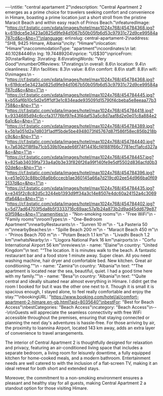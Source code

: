 ---\ntitle: "central apartament 2"\ndescription: "Central Apartment 2 emerges as a prime choice for travelers seeking comfort and convenience in Himare, boasting a prime location just a short stroll from the pristine Maracit Beach and within easy reach of Prinos Beach."\nfeaturedImage: "https://cf.bstatic.com/xdata/images/hotel/max1024x768/454784368.jpg?k=619dce5e3423a0825d9fe94d1067b50b05fb6d53c97931c72d9ce99584a787cd&o=&hp=1"\nlanguage: en\nslug: central-apartament-2\naddress: "SH8, 9425 Himare, Albania"\ncity: "Himare"\nlocation: "Himare"\naccommodationType: "apartment"\ncoordinates:\n  lat: 40.10284446\n  lng: 19.74489204\nprice: "US$30"\npriceFrom: 30\nstarRating: 3\nrating: 8.6\nratingWords: "Very Good"\nnumberOfReviews: 17\nratings:\n  overall: 8.6\n  location: 9.4\n  cleanliness: 7.8\n  facilities: 8.3\n  value: 8.6\n  comfort: 8.6\n  staff: 8.8\n  wifi: 0\nimages:\n  - "https://cf.bstatic.com/xdata/images/hotel/max1024x768/454784368.jpg?k=619dce5e3423a0825d9fe94d1067b50b05fb6d53c97931c72d9ce99584a787cd&o=&hp=1"\n  - "https://cf.bstatic.com/xdata/images/hotel/max1024x768/454784445.jpg?k=b55af6b10c5d2e5ff1df3e1c834eade935091d15790f4cbeba5e8eeaa77b3758&o=&hp=1"\n  - "https://cf.bstatic.com/xdata/images/hotel/max1024x768/454784418.jpg?k=9334685d94c6ccfa31776bf97e43f4daf53a5c8d7aaf8d2e0e01c8a884e26a1c&o=&hp=1"\n  - "https://cf.bstatic.com/xdata/images/hotel/max1024x768/454784389.jpg?k=5b1a051d2a7d803f1adff5bde5be4948073f45767d87f586f58ec856b218bc9c&o=&hp=1"\n  - "https://cf.bstatic.com/xdata/images/hotel/max1024x768/454784440.jpg?k=7a6362f18f9a71cb539b10eade66f74f14416cf4f881f66c7781ecf1afcd327a&o=&hp=1"\n  - "https://cf.bstatic.com/xdata/images/hotel/max1024x768/454784457.jpg?k=825ab34039fa733a4a0b3e33f826f26a99f140fe9e5df5502d836acfd0b302de&o=&hp=1"\n  - "https://cf.bstatic.com/xdata/images/hotel/max1024x768/454784396.jpg?k=e51e003c88bc08a6b6ccecb1ae360145a66a7d219cd02ee54d966ba0f692137d&o=&hp=1"\n  - "https://cf.bstatic.com/xdata/images/hotel/max1024x768/454784435.jpg?k=e345f2c8c82d5c3244eb1393d9ff34a3c14e8507e4dc60a24152a4c3069dfa64&o=&hp=1"\n  - "https://cf.bstatic.com/xdata/images/hotel/max1024x768/454784402.jpg?k=5d77ad64703f5da8b5f3333716c69aac57a1b24a873b2d9ad45dd679e87d3f59&o=&hp=1"\namenities:\n  - "Non-smoking rooms"\n  - "Free WiFi"\n  - "Family rooms"\nroomTypes:\n  - "One-Bedroom Apartment"\nnearbyRestaurants:\n  - "Sunren 10 m"\n  - "La Pasteria 50 m"\nnearbyBeaches:\n  - "Spille Beach 200 m"\n  - "Maracit Beach 450 m"\n  - "Prinos Beach 700 m"\n  - "Potam Beach 1.1 km"\n  - "Livadhi Beach 1.2 km"\nwhatsNearby:\n  - "Llogora National Park 16 km"\nairports:\n  - "Corfu International Airport 56 km"\nreviews:\n  - name: "Elaine"\n    country: "United Kingdom"\n    text: "“The location. It is minutes walk to the beach. A fantastic restaurant bar and a food store 1 minute away. Super clean. All you need washing machine, hair dryer and comfortable bed. New kitchen. Great air conditioning.”"\n  - name: "Zamira"\n    country: "Albania"\n    text: "“The apartment is located near the sea, beautiful, quiet. I had a good time here with my family.”"\n  - name: "Besa"\n    country: "Albania"\n    text: "“Quite central and ideally situated near almost everything in Himare. I didnt get the room I booked for but it was the other one next to it.
Though it is small it is spacious enough, I stayed alone, to feel really comfortable and enjoy the stay.”"\nbookingURL: "https://www.booking.com/hotel/al/comfort-apartment-2-himare.en-gb.html?aid=8035640"\nbestFor: "Best for Beach Access"\nbestCategories: "Beach Access"\ncategory: "Beach Access"\n---\n\nGuests will appreciate the seamless connectivity with free WiFi accessible throughout the premises, ensuring that staying connected or planning the next day's adventures is hassle-free. For those arriving by air, the proximity to Ioannina Airport, located 143 km away, adds an extra layer of convenience to travel arrangements.

The interior of Central Apartment 2 is thoughtfully designed for relaxation and privacy, featuring an air-conditioned living space that includes a separate bedroom, a living room for leisurely downtime, a fully equipped kitchen for home-cooked meals, and a modern bathroom. Entertainment needs are well catered to with the inclusion of a flat-screen TV, making it an ideal retreat for both short and extended stays.

Moreover, the commitment to a non-smoking environment ensures a pleasant and healthy stay for all guests, making Central Apartment 2 a standout option for those visiting Himare.
